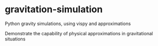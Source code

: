 # gravitation-simulation
Python gravity simulations, using vispy and approximations

Demonstrate the capability of physical approximations in gravitational situations
